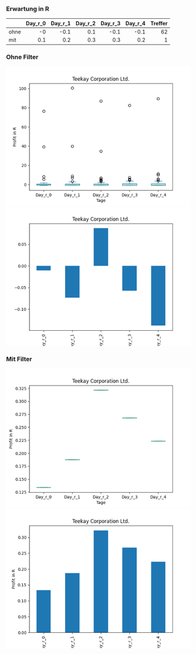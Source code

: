 ### Erwartung in R
|      |   Day_r_0 |   Day_r_1 |   Day_r_2 |   Day_r_3 |   Day_r_4 |   Treffer |
|:-----|----------:|----------:|----------:|----------:|----------:|----------:|
| ohne |      -0   |      -0.1 |       0.1 |      -0.1 |      -0.1 |        62 |
| mit  |       0.1 |       0.2 |       0.3 |       0.3 |       0.2 |         1 |

### Ohne Filter
![image info](./data/TK_box_all.png)
![image info](./data/TK_median_all.png)

### Mit Filter
![image info](./data/TK_box_filtered.png)
![image info](./data/TK_median_filtered.png)